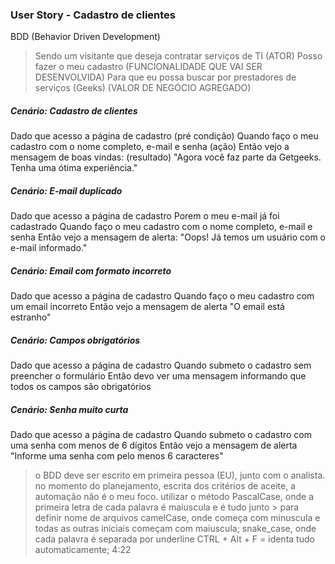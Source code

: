 ### User Story - Cadastro de clientes

BDD (Behavior Driven Development)

> Sendo um visitante que deseja contratar serviços de TI (ATOR)
> Posso fazer o meu cadastro (FUNCIONALIDADE QUE VAI SER DESENVOLVIDA)
> Para que eu possa buscar por prestadores de serviços (Geeks) (VALOR DE NEGÓCIO AGREGADO)

##### Cenário: Cadastro de clientes

Dado que acesso a página de cadastro (pré condição)
Quando faço o meu cadastro com o nome completo, e-mail e senha (ação)
Então vejo a mensagem de boas vindas: (resultado)
     "Agora você faz parte da Getgeeks. Tenha uma ótima experiência."

##### Cenário: E-mail duplicado

Dado que acesso a página de cadastro
Porem o meu e-mail já foi cadastrado
Quando faço o meu cadastro com o nome completo, e-mail e senha
Então vejo a mensagem de alerta:
    "Oops! Já temos um usuário com o e-mail informado."

##### Cenário: Email com formato incorreto

Dado que acesso a página de cadastro
Quando faço o meu cadastro com um email incorreto
Então vejo a mensagem de alerta "O email está estranho"

##### Cenário: Campos obrigatórios

Dado que acesso a página de cadastro
Quando submeto o cadastro sem preencher o formulário
Então devo ver uma mensagem informando que todos os campos são obrigatórios

##### Cenário: Senha muito curta

Dado que acesso a página de cadastro
Quando submeto o cadastro com uma senha com menos de 6 dígitos
Então vejo a mensagem de alerta "Informe uma senha com pelo menos 6 caracteres"

> o BDD deve ser escrito em primeira pessoa (EU), junto com o analista.
> no momento do planejamento, escrita dos critérios de aceite, a automação não é o meu foco.
> utilizar o método PascalCase, onde a primeira letra de cada palavra é maiuscula e é tudo junto
    > para definir nome de arquivos
> camelCase, onde começa com minuscula e todas as outras iniciais começam com maiuscula;
> snake_case, onde cada palavra é separada por underline
> CTRL + Alt + F = identa tudo automaticamente;
> 4:22